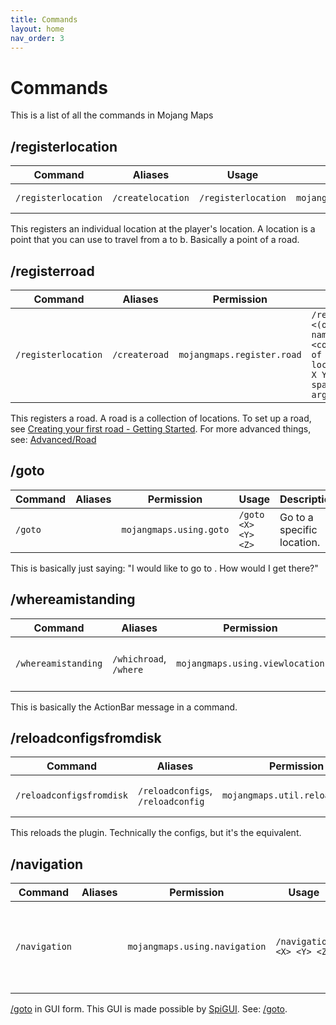 ```yaml
---
title: Commands
layout: home
nav_order: 3
---
```


# Commands

This is a list of all the commands in Mojang Maps

## /registerlocation

| Command             | Aliases           | Usage               | Permission                     | Description          |
|---------------------|-------------------|---------------------|--------------------------------|----------------------|
| `/registerlocation` | `/createlocation` | `/registerlocation` | `mojangmaps.register.location` | Register a location. |

This registers an individual location at the player's location. A location is a point that you can use to travel from a to b. Basically a point of a road.

## /registerroad

| Command             | Aliases       | Permission                 | Usage                                                                                                            | Description      |
|---------------------|---------------|----------------------------|------------------------------------------------------------------------------------------------------------------|------------------|
| `/registerlocation` | `/createroad` | `mojangmaps.register.road` | `/registerroad <(optional) name of road> <coordinates of the locations as X Y Z with a space between arguments>` | Register a road. |

This registers a road. A road is a collection of locations. To set up a road, see [Creating your first road - Getting Started]. For more advanced things, see: [Advanced/Road]

[Creating your first road - Getting Started]: getting-started.html#creating-your-first-road
[Advanced/Road]: advanced/road.html

## /goto

| Command | Aliases | Permission              | Usage               | Description                |
|---------|---------|-------------------------|---------------------|----------------------------|
| `/goto` |         | `mojangmaps.using.goto` | `/goto <X> <Y> <Z>` | Go to a specific location. |

This is basically just saying: "I would like to go to <X> <Y> <Z>. How would I get there?"

## /whereamistanding

| Command             | Aliases                | Permission                      | Usage               | Description                  |
|---------------------|------------------------|---------------------------------|---------------------|------------------------------|
| `/whereamistanding` | `/whichroad`, `/where` | `mojangmaps.using.viewlocation` | `/whereamistanding` | Shows where you're standing. |

This is basically the ActionBar message in a command.

## /reloadconfigsfromdisk

| Command                  | Aliases                           | Permission                      | Usage                    | Description                        |
|--------------------------|-----------------------------------|---------------------------------|--------------------------|------------------------------------|
| `/reloadconfigsfromdisk` | `/reloadconfigs`, `/reloadconfig` | `mojangmaps.util.reloadconfigs` | `/reloadconfigsfromdisk` | Reloads all the configs from disk. |

This reloads the plugin. Technically the configs, but it's the equivalent.

## /navigation

| Command       | Aliases | Permission                    | Usage                     | Description                                                    |
|---------------|---------|-------------------------------|---------------------------|----------------------------------------------------------------|
| `/navigation` |         | `mojangmaps.using.navigation` | `/navigation <X> <Y> <Z>` | Go to a specific location and view the navigation in GUI form. |

[/goto](#goto) in GUI form. This GUI is made possible by [SpiGUI]. See: [/goto](#goto).

[SpiGUI]: https://github.com/SamJakob/SpiGUI